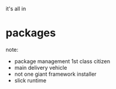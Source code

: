 it's all in
# packages

note:
* package management 1st class citizen
* main delivery vehicle
* not one giant framework installer
* slick runtime
